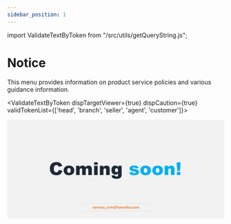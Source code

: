 ```yaml
---
sidebar_position: 1
---
```


import ValidateTextByToken from "/src/utils/getQueryString.js";

# Notice

This menu provides information on product service policies and various guidance information.

<ValidateTextByToken dispTargetViewer={true} dispCaution={true} validTokenList={['head', 'branch', 'seller', 'agent', 'customer']}>

![100](./img/100.png)

</ValidateTextByToken>